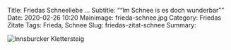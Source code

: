 Title: Friedas Schneeliebe ...
Subtitle: ““Im Schnee is es doch wunderbar””
Date: 2020-02-26 10:20
Mainimage: frieda-schnee.jpg
Category: Friedas Zitate
Tags: Frieda, Schnee
Slug: friedas-zitat-schnee
Summary: 



![Innsburcker Klettersteig]({attach}friedas-zitat-schnee/frieda-schnee.jpg)
